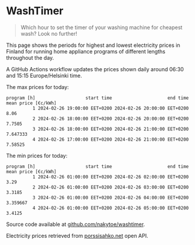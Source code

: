 
# WashTimer

> Which hour to set the timer of your washing machine for cheapest wash? Look no further!

This page shows the periods for highest and lowest electricity prices in Finland 
for running home appliance programs of different lengths throughout the day. 

A GitHub Actions workflow updates the prices shown daily around 06:30 and 15:15 Europe/Helsinki time.

The max prices for today:

	program [h]                   start time                     end time mean price [€c/kWh]
	          1 2024-02-26 19:00:00 EET+0200 2024-02-26 20:00:00 EET+0200                8.06
	          2 2024-02-26 18:00:00 EET+0200 2024-02-26 20:00:00 EET+0200              7.7505
	          3 2024-02-26 18:00:00 EET+0200 2024-02-26 21:00:00 EET+0200            7.647333
	          4 2024-02-26 17:00:00 EET+0200 2024-02-26 21:00:00 EET+0200             7.58525

The min prices for today:

	program [h]                   start time                     end time mean price [€c/kWh]
	          1 2024-02-26 01:00:00 EET+0200 2024-02-26 02:00:00 EET+0200                3.29
	          2 2024-02-26 01:00:00 EET+0200 2024-02-26 03:00:00 EET+0200              3.3185
	          3 2024-02-26 01:00:00 EET+0200 2024-02-26 04:00:00 EET+0200            3.359667
	          4 2024-02-26 01:00:00 EET+0200 2024-02-26 05:00:00 EET+0200              3.4125


Source code available at [github.com/nakytoe/washtimer](https://github.com/nakytoe/washtimer).

Electricity prices retrieved from [porssisahko.net](https://porssisahko.net/api) open API.
